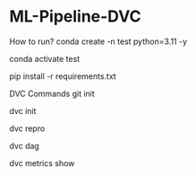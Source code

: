 # ML-Pipeline-DVC

How to run?
conda create -n test python=3.11 -y

conda activate test

pip install -r requirements.txt

DVC Commands
git init

dvc init

dvc repro

dvc dag

dvc metrics show